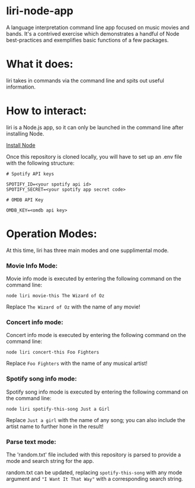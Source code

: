 # liri-node-app

A language interpretation command line app focused on music movies and bands. It's a contrived exercise which demonstrates a handful of Node best-practices and exemplifies basic functions of a few packages.

# What it does:

liri takes in commands via the command line and spits out useful information.

# How to interact:

liri is a Node.js app, so it can only be launched in the command line after installing Node.

[Install Node](https://nodejs.org/en/download/)

Once this repository is cloned locally, you will have to set up an .env file with the following structure:

```
# Spotify API keys

SPOTIFY_ID=<your spotify api id>
SPOTIFY_SECRET=<your spotify app secret code>

# OMDB API Key

OMDB_KEY=<omdb api key>
```

# Operation Modes:

At this time, liri has three main modes and one supplimental mode.

### Movie Info Mode:

Movie info mode is executed by entering the following command on the command line:

`node liri movie-this The Wizard of Oz`

Replace `The Wizard of Oz` with the name of any movie!

### Concert info mode:

Concert info mode is executed by entering the following command on the command line:

`node liri concert-this Foo Fighters`

Replace `Foo Fighters` with the name of any musical artist!

### Spotify song info mode:

Spotify song info mode is executed by entering the following command on the command line:

`node liri spotify-this-song Just a Girl`

Replace `Just a girl` with the name of any song; you can also include the artist name to further hone in the result!

### Parse text mode:

The 'random.txt' file included with this repository is parsed to provide a mode and search string for the app.

random.txt can be updated, replacing `spotify-this-song` with any mode argument and `"I Want It That Way"` with a corresponding search string.
